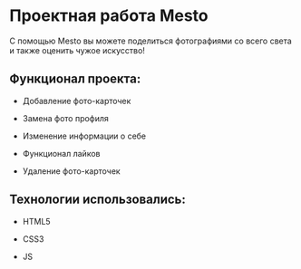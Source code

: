 # Проектная работа Mesto
С помощью Mesto вы можете поделиться фотографиями со всего света и также оценить чужое искусство!
## Функционал проекта:
+ Добавление фото-карточек
- Замена фото профиля
* Изменение информации о себе
+ Функционал лайков
- Удаление фото-карточек 
## Технологии использовались:
+ HTML5
- CSS3
* JS

